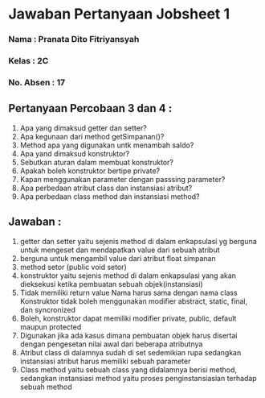 # Jawaban Pertanyaan Jobsheet 1

### Nama : Pranata Dito Fitriyansyah

### Kelas : 2C

### No. Absen : 17

## Pertanyaan Percobaan 3 dan 4 :

1. Apa yang dimaksud getter dan setter?
2. Apa kegunaan dari method getSimpanan()?
3. Method apa yang digunakan untk menambah saldo?
4. Apa yand dimaksud konstruktor?
5. Sebutkan aturan dalam membuat konstruktor?
6. Apakah boleh konstruktor bertipe private?
7. Kapan menggunakan parameter dengan passsing parameter?
8. Apa perbedaan atribut class dan instansiasi atribut?
9. Apa perbedaan class method dan instansiasi method?

## Jawaban :

1. getter dan setter yaitu sejenis method di dalam enkapsulasi yg berguna untuk mengeset dan mendapatkan value dari sebuah atribut
2. berguna untuk mengambil value dari atribut float simpanan
3. method setor (public void setor)
4. konstruktor yaitu sejenis method di dalam enkapsulasi yang akan dieksekusi ketika pembuatan sebuah objek(instansiasi)
5. Tidak memiliki return value
   Nama harus sama dengan nama class
   Konstruktor tidak boleh menggunakan modifier abstract, static, final, dan syncronized
6. Boleh, konstruktor dapat memiliki modifier private, public, default maupun protected
7. Digunakan jika ada kasus dimana pembuatan objek harus disertai dengan pengesetan nilai awal dari beberapa atributnya
8. Atribut class di dalamnya sudah di set sedemikian rupa sedangkan instansiasi atribut harus memiliki sebuah parameter
9. Class method yaitu sebuah class yang didalamnya berisi method, sedangkan instansiasi method yaitu proses penginstansiasian terhadap sebuah method
